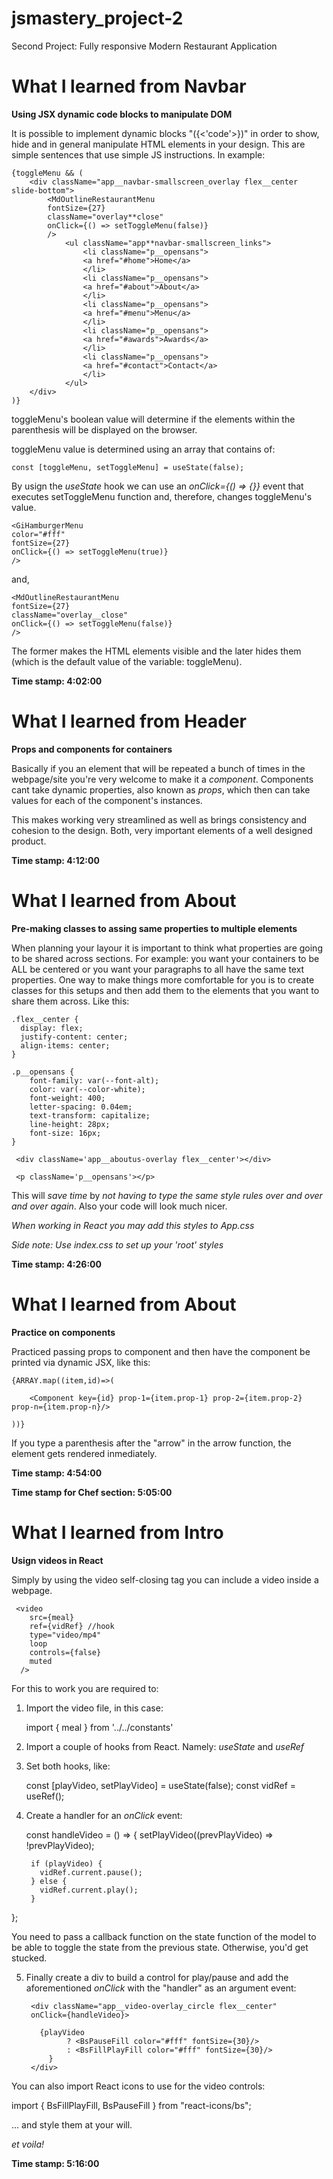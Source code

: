 # jsmastery_project-2

Second Project: Fully responsive Modern Restaurant Application

# What I learned from Navbar

**Using JSX dynamic code blocks to manipulate DOM**

It is possible to implement dynamic blocks "({<'code'>})" in order to show, hide and in general manipulate HTML elements in your design. This are simple sentences that use simple JS instructions. In example:

    {toggleMenu && (
        <div className="app__navbar-smallscreen_overlay flex__center slide-bottom">
            <MdOutlineRestaurantMenu
            fontSize={27}
            className="overlay**close"
            onClick={() => setToggleMenu(false)}
            />
                <ul className="app**navbar-smallscreen_links">
                    <li className="p__opensans">
                    <a href="#home">Home</a>
                    </li>
                    <li className="p__opensans">
                    <a href="#about">About</a>
                    </li>
                    <li className="p__opensans">
                    <a href="#menu">Menu</a>
                    </li>
                    <li className="p__opensans">
                    <a href="#awards">Awards</a>
                    </li>
                    <li className="p__opensans">
                    <a href="#contact">Contact</a>
                    </li>
                </ul>
        </div>
    )}

toggleMenu's boolean value will determine if the elements within the parenthesis will be displayed on the browser.

toggleMenu value is determined using an array that contains of:

    const [toggleMenu, setToggleMenu] = useState(false);

By usign the *useState* hook we can use an *onClick={() => {}}* event that executes setToggleMenu function and, therefore, changes toggleMenu's value.

    <GiHamburgerMenu 
    color="#fff" 
    fontSize={27} 
    onClick={() => setToggleMenu(true)}
    />

and,

    <MdOutlineRestaurantMenu
    fontSize={27}
    className="overlay__close"
    onClick={() => setToggleMenu(false)}
    />
 
The former makes the HTML elements visible and the later hides them (which is the default value of the variable: toggleMenu).
    
**Time stamp: 4:02:00**

# What I learned from Header

**Props and components for containers**

Basically if you an element that will be repeated a bunch of times in the webpage/site you're very welcome to make it a *component*. Components cant take dynamic properties, also known as *props*, which then can take values for each of the component's instances.

This makes working very streamlined as well as brings consistency and cohesion to the design. Both, very important elements of a well designed product.

**Time stamp: 4:12:00**

# What I learned from About

**Pre-making classes to assing same properties to multiple elements**

When planning your layour it is important to think what properties are going to be shared across sections. For example: you want your containers to be ALL be centered or you want your paragraphs to all have the same text properties. One way to make things more comfortable for you is to create classes for this setups and then add them to the elements that you want to share them across. Like this: 

    
    .flex__center {
      display: flex;
      justify-content: center;
      align-items: center;
    }

    .p__opensans {
        font-family: var(--font-alt);
        color: var(--color-white);
        font-weight: 400;
        letter-spacing: 0.04em;
        text-transform: capitalize;
        line-height: 28px;
        font-size: 16px;
    }

     <div className='app__aboutus-overlay flex__center'></div>

     <p className='p__opensans'></p>

This will *save time* by *not having to type the same style rules over and over and over again*. Also your code will look much nicer. 

*When working in React you may add this styles to App.css*

*Side note: Use index.css to set up your 'root' styles*

**Time stamp: 4:26:00**

# What I learned from About

**Practice on components**

Practiced passing props to component and then have the component be printed via dynamic JSX, like this:

    {ARRAY.map((item,id)=>(

        <Component key={id} prop-1={item.prop-1} prop-2={item.prop-2} prop-n={item.prop-n}/>

    ))}

If you type a parenthesis after the "arrow" in the arrow function, the element gets rendered inmediately.

**Time stamp: 4:54:00**

**Time stamp for Chef section: 5:05:00**

# What I learned from Intro

**Usign videos in React**

Simply by using the video self-closing tag you can include a video inside a webpage.

     <video
        src={meal}
        ref={vidRef} //hook
        type="video/mp4"
        loop
        controls={false}
        muted  
      />

For this to work you are required to:

1. Import the video file, in this case:

    import { meal } from '../../constants'

2. Import a couple of hooks from React. Namely: *useState* and *useRef*

3. Set both hooks, like:

    const [playVideo, setPlayVideo] = useState(false);
    const vidRef = useRef();

4. Create a handler for an *onClick* event:

    const handleVideo = () => {
        setPlayVideo((prevPlayVideo) => !prevPlayVideo);

        if (playVideo) {
          vidRef.current.pause();
        } else {
          vidRef.current.play();
        }
  };

  You need to pass a callback function on the state function of the model to be able to toggle the state from the previous state. Otherwise, you'd get stucked.

5. Finally create a div to build a control for play/pause and add the aforementioned *onClick* with the "handler" as an argument event:

        <div className="app__video-overlay_circle flex__center"
        onClick={handleVideo}>

          {playVideo 
                ? <BsPauseFill color="#fff" fontSize={30}/> 
                : <BsFillPlayFill color="#fff" fontSize={30}/> 
            }
        </div>

You can also import React icons to use for the video controls:

import { BsFillPlayFill, BsPauseFill } from "react-icons/bs";

... and style them at your will.

*et voila!*

**Time stamp: 5:16:00**